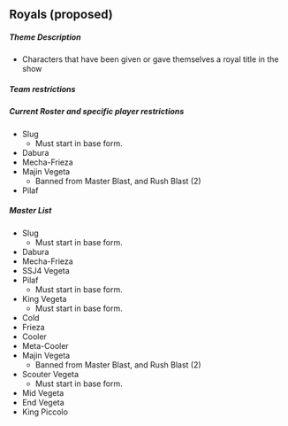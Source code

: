 ## Royals (proposed)

##### Theme Description
- Characters that have been given or gave themselves a royal title in the show

##### Team restrictions

##### Current Roster and specific player restrictions

- Slug
    - Must start in base form.
- Dabura
- Mecha-Frieza
- Majin Vegeta
  - Banned from Master Blast, and Rush Blast (2)
- Pilaf

##### Master List
- Slug
    - Must start in base form.
- Dabura
- Mecha-Frieza
- SSJ4 Vegeta
- Pilaf
    - Must start in base form.
- King Vegeta
    - Must start in base form.
- Cold
- Frieza
- Cooler
- Meta-Cooler
- Majin Vegeta
  - Banned from Master Blast, and Rush Blast (2)
- Scouter Vegeta
    - Must start in base form.
- Mid Vegeta
- End Vegeta
- King Piccolo